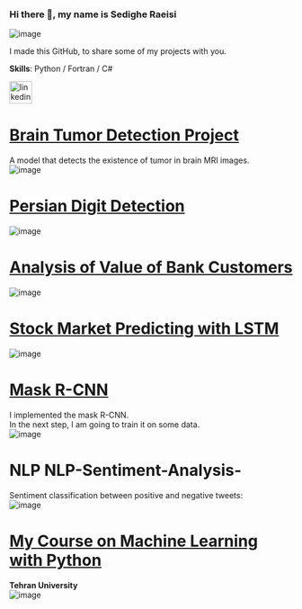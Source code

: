 ### Hi there 👋, my name is Sedighe Raeisi

![image](https://user-images.githubusercontent.com/67642255/145673005-fc964545-6c6a-41fa-a75d-6cb2d7e9eb3b.png)

I made this GitHub, to share some of my projects with you.

**Skills**: Python / Fortran / C#



[<img src='https://cdn.jsdelivr.net/npm/simple-icons@3.0.1/icons/linkedin.svg' alt='linkedin' height='40'>](https://www.linkedin.com/in/https://www.linkedin.com/in/sedighe-raeisi-684b9812b//) 



# [Brain Tumor Detection Project](https://github.com/Sedighe-Raeisi/Brain-tumor-detection)
A model that detects the existence of tumor in brain MRI images.  
![image](https://user-images.githubusercontent.com/67642255/143002834-f2f4c136-121c-4e73-b342-8181de70a878.png)

# [Persian Digit Detection](https://github.com/Sedighe-Raeisi/Object_Detection_Persian_Digit_Detection)   
![image](https://user-images.githubusercontent.com/67642255/143003349-fd0997f9-d851-4d2c-844a-2ce93fd38d00.png)

# [Analysis of Value of Bank Customers](https://github.com/Sedighe-Raeisi/Analysis-of-value-of-bank-customers)   
![image](https://user-images.githubusercontent.com/67642255/143004823-9b0ba573-dedf-455d-bc8b-479217910f8d.png)   


# [Stock Market Predicting with LSTM](https://github.com/Sedighe-Raeisi/Stock-Market-Predicting-with-LSTM)   
 
 ![image](https://user-images.githubusercontent.com/67642255/145201142-8f9b28ac-d3bf-4a95-ac0a-121e6dd61b25.png)


<!--[![Alt Text](https://media1.giphy.com/media/112RGZxHnf9uTK/giphy.gif?cid=ecf05e471gydsjtkie7z4ltkxhcg76dognbkhnr2bbbotwlc&rid=giphy.gif&ct=g)]-->

 # [Mask R-CNN](https://github.com/Sedighe-Raeisi/Mask_R-CNN)    
I implemented the mask R-CNN.     
In the next step, I am going to train it on some data.     
![image](https://user-images.githubusercontent.com/67642255/145722412-580e64fd-1d0b-4aa9-a763-9e367d49f911.png)

# NLP NLP-Sentiment-Analysis-
Sentiment classification between positive and negative tweets:  
![image](https://user-images.githubusercontent.com/67642255/146522194-94689594-0ba5-42f0-aa99-fe8671f3d6e3.png)  

 
# [My Course on Machine Learning with Python](https://mooc.ut.ac.ir/course/detail/49-/228-python)  
**Tehran University**   
![image](https://user-images.githubusercontent.com/67642255/145722436-7fdd033d-e7c9-45ee-9a0b-789225331103.png)

<!--[![image](https://user-images.githubusercontent.com/67642255/143018913-e0823973-999f-4f96-9589-27c90639d7b7.png)]::-->




